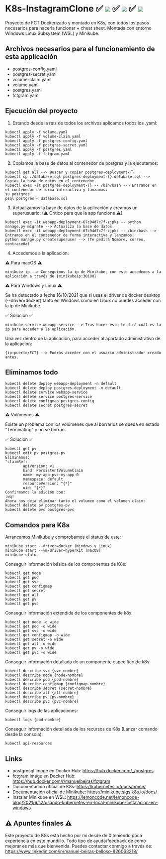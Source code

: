 # K8s-InstagramClone ✅ ![](https://progress-bar.dev/90/?title=Windows) ✅ ![](https://progress-bar.dev/90/?title=Linux) ✅ ![](https://progress-bar.dev/90/?title=macOS) 
Proyecto de FCT Dockerizado y montado en K8s, con todos los pasos necesarios para hacerla funcionar + cheat sheet. Montada con entorno Windows Linux Subsystem (WSL) y Minikube. 

## Archivos necesarios para el funcionamiento de esta applicación

- postgres-config.yaml
- postgres-secret.yaml
- volume-claim.yaml
- volume.yaml
- postgres.yaml
- fctgram.yaml

## Ejecución del proyecto
1. Estando desde la raíz de todos los archivos aplicamos todos los .yaml:
```
kubectl apply -f volume.yaml
kubectl apply -f volume-claim.yaml
kubectl apply -f postgres-config.yaml
kubectl apply -f postgres-secret.yaml
kubectl apply -f postgres.yaml
kubectl apply -f fctgram.yaml
```
2. Copiamos la base de datos al contenedor de postgres y la ejecutamos:
```
kubectl get all --> Buscar y copiar postgres-deployment-{}
kubectl cp ./database.sql postgres-deployment-{}:database.sql --> Copias la base de datos en el contenedor.
kubectl exec -it postgres-deployment-{} -- /bin/bash --> Entramos en el contenedor de forma interactiva y lanzamos:
su postgres
psql postgres < database.sql
```
3. Actualizamos la base de datos de la aplicación y creamos un superusuario: (⚠ Crítico para que la app funcione ⚠)
```
kubectl exec -it webapp-deployment-67c94d7c7f-zjpks -- python manage.py migrate --> Actualiza la base de datos.
kubectl exec -it webapp-deployment-67c94d7c7f-zjpks -- /bin/bash --> Entramos en el contenedor de forma interactiva y lanzamos:
python manage.py createsuperuser --> (Te pedirá Nombre, correo, contraseña)
```
4. Accedemos a la aplicación:

⚠ Para macOS ⚠
```
minikube ip --> Conseguimos la ip de Minikube, con esto accedemos a la aplicación a través de {minikubeip:30100}
```
⚠ Para Windows y Linux ⚠

Se ha detectado a fecha 16/10/2021 que si usas el driver de docker desktop (--driver=docker) tanto en Windows como en Linux no puedes acceder con la ip de Minikube. 

✅ Solución ✅
```
minikube service webapp-service --> Tras hacer esto te dirá cuál es la ip para acceder a la aplicación.
```
Una vez dentro de la aplicación, para acceder al apartado administrativo de la aplicación:
```
{ip:puerto/FCT} --> Podrás acceder con el usuario administrador creado antes.
```
## Eliminamos todo
```
kubectl delete deploy webapp-deployment -n default
kubectl delete deploy postgres-deployment -n default
kubectl delete service webapp-service
kubectl delete service postgres-service
kubectl delete configmap postgres-config
kubectl delete secret postgres-secret
```
⚠ Volúmenes ⚠

Existe un problema con los volúmenes que al borrarlos se queda en estado "Terminating" y no se borran.

✅ Solución ✅
```
kubectl get pv
kubectl edit pv postgres-pv
Eliminamos:
"claimRef:
        apiVersion: v1
        kind: PersistentVolumeClaim
        name: my-app-pvc-my-app-0
        namespace: default
        resourceVersion: "{*}"
        uid: "{*}"
Confirmamos la edición con:
:wq!
Ahora nos deja eliminar tanto el volumen como el volumen claim:
kubectl delete pv postgres-pv
kubectl delete pvc postgres-pvc
```

## Comandos para K8s

Arrancamos Minikube y comprobamos el status de este:
```
minikube start --driver=docker (Windows y Linux)
minikube start --vm-driver=hyperkit (macOS)
minikube status
```
Conseguir información básica de los componentes de K8s:
```
kubectl get node
kubectl get pod
kubectl get svc
kubectl get configmap
kubectl get secret
kubectl get all
kubectl get pv
kubectl get pvc
```
Conseguir información extendida de los componentes de k8s:
```
kubectl get node -o wide
kubectl get pod -o wide
kubectl get svc -o wide
kubectl get configmap -o wide
kubectl get secret -o wide
kubectl get all -o wide
kubectl get pv -o wide
kubectl get pvc -o wide
```
Conseguir información detallada de un componente específico de k8s:
```
kubectl describe svc {svc-nombre}
kubectl describe node {node-nombre}
kubectl describe pod {pod-nombre}
kubectl describe configmap {configmap-nombre}
kubectl describe secret {secret-nombre}
kubectl describe all {all-nombre}
kubectl describe pv {pv-nombre}
kubectl describe pvc {pvc-nombre}
```
Conseguir logs de las aplicaciones:
```
kubectl logs {pod-nombre}
```
Conseguir información detellada de los recursos de K8s (Lanzar comando desde la consola):
```
kubectl api-resources
```

## Links
- postgresql image en Docker Hub: https://hub.docker.com/_/postgres
- fctgram image en Docker Hub: https://hub.docker.com/r/manuelbeiras/fctgram
- Documentación oficial de K8s: https://kubernetes.io/docs/home/
- Documentación oficial de Minikube: https://minikube.sigs.k8s.io/docs/
- Instalar Minikube en WSL: https://lemoncode.net/lemoncode-blog/2021/6/12/usando-kubernetes-en-local-minikube-instalacion-en-windows

## ⚠ Apuntes finales ⚠
Este proyecto de K8s está hecho por mí desde de 0 teniendo poca experiencia en este mundillo.
Todo tipo de ayuda/feedback de como mejorar es más que bienvenida.
Puedes contactar conmigo a través de:
https://www.linkedin.com/in/manuel-beiras-belloso-826063218/
